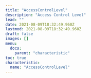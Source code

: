 ```yaml
---
title: "AccessControlLevel"
description: "Access Control Level"
lead: ""
date: 2021-08-09T18:32:49.960Z
lastmod: 2021-08-09T18:32:49.960Z
draft: false
images: []
menu:
  docs:
    parent: "characteristic"
toc: true
characteristic:
  name: "AccessControlLevel"
---
```

